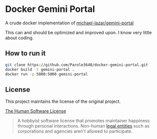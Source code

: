 # Docker Gemini Portal

A crude docker implementation of [michael-lazar/gemini-portal](https://github.com/michael-lazar/gemini-portal)

This can and should be optimized and improved upon. I know very little about coding.

## How to run it

```bash
git clone https://github.com/Parole3640/docker-gemini-portal.git
docker build -t gemini-portal .
docker run -p 5000:5000 gemini-portal
```

## License

This project maintains the license of the original project.

[The Human Software License](https://license.mozz.us)

> A hobbyist software license that promotes maintainer happiness
> through personal interactions. Non-human
> [legal entities](https://en.wikipedia.org/wiki/Legal_person) such as
> corporations and agencies aren't allowed to participate.
